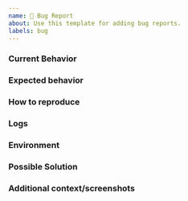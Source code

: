 ```yaml
---
name: 🐛 Bug Report
about: Use this template for adding bug reports.
labels: bug
---
```


### Current Behavior
<!--- A clear and concise description of the behavior. --->

### Expected behavior
<!--- A clear and concise description of what you expected to happen. --->

### How to reproduce
<!--- Please insert the steps required to reproduce the issue --->

### Logs
<!--- Please insert code example, stacktrace or other. If too long, please put in a gist and link it here. --->

### Environment
<!--- Please describe the current environment this error happened in. --->

### Possible Solution
<!--- Only if you have suggestions on a fix for the bug. -->

### Additional context/screenshots
<!--- Add any other context about the problem here. If applicable, add screenshots to help explain. -->
